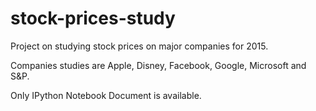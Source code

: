 # stock-prices-study
Project on studying stock prices on major companies for 2015.

Companies studies are Apple, Disney, Facebook, Google, Microsoft and S&P.

Only IPython Notebook Document is available.
